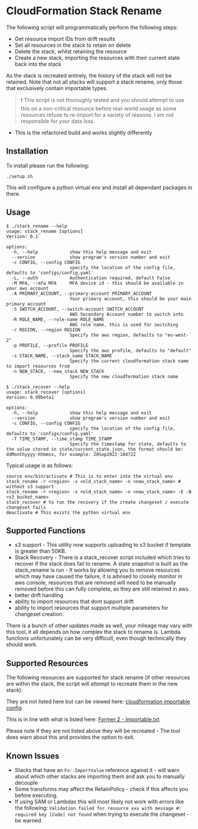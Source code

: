 # CloudFormation Stack Rename

The following script will programmatically perform the following steps:

* Get resource import IDs from drift results
* Set all resources in the stack to retain on delete
* Delete the stack, whilst retaining the resource
* Create a new stack, importing the resources with their current state back into the stack

As the stack is recreated entirely, the history of the stack will not be retained. Note that not all stacks will support a stack rename, only those that exclusively contain importable types.

> :exclamation: This script is not thoroughly tested and you should attempt to use this on a non-critical resource before real-world usage as some resources refuse to re-import for a variety of reasons. I am not responsible for your data loss.

* This is the refactored build and works slightly differently

## Installation

To install please run the following:

```
./setup.sh
```
This will configure a python virtual env and install all dependant packages in there.


## Usage

```
$ ./stack_rename --help
usage: stack_rename [options]
Version: 0.1

options:
  -h, --help            show this help message and exit
  --version             show program's version number and exit
  -c CONFIG, --config CONFIG
                        specify the location of the config file, defaults to 'configs/config.yaml'
  -L, --auth            Authentication required, default False
  -M MFA, --mfa MFA     MFA device id - this should be available in your aws account
  -A PRIMARY_ACCOUNT, --primary-account PRIMARY_ACCOUNT
                        Your primary account, this should be your main primary account
  -S SWITCH_ACCOUNT, --switch-account SWITCH_ACCOUNT
                        AWS Secondary Account number to switch into
  -R ROLE_NAME, --role-name ROLE_NAME
                        AWS role name, this is used for switching
  -r REGION, --region REGION
                        Specify the aws region, defaults to "eu-west-2"
  -p PROFILE, --profile PROFILE
                        Specify the aws profile, defaults to "default"
  -s STACK_NAME, --stack_name STACK_NAME
                        Specify the current cloudformation stack name to import resources from
  -n NEW_STACK, --new_stack NEW_STACK
                        Specify the new cloudformation stack name
```

```
$ ./stack_recover --help
usage: stack_recover [options]
Version: 0.99beta1

options:
  -h, --help            show this help message and exit
  --version             show program's version number and exit
  -c CONFIG, --config CONFIG
                        specify the location of the config file, defaults to 'configs/config.yaml'
  -T TIME_STAMP, --time_stamp TIME_STAMP
                        Specify the timestamp for state, defaults to the value stored in state/current_state.json, the format should be: ddMonthyyyy-hhmmss, for example: 20Sep2022-184722
```

Typical usage is as follows:

```
source env/bin/activate # This is to enter into the virtual env
stack_rename -r <region> -s <old_stack_name> -n <new_stack_name> # without s3 support
stack_rename -r <region> -s <old_stack_name> -n <new_stack_name> -E -B <s3_bucket_name>
stack_recover # to run the recovery if the create changeset / execute changeset fails
deactivate # This exists the python virtual env
```

## Supported Functions
* s3 support - This utility now supports uploading to s3 bucket if template is greater than 50KB.
* Stack Recovery  - There is a stack_recover script included which tries to recover if the stack does fail to rename. A state snapshot is built as the stack_rename is run - It works by allowing you to remove resources which may have caused the failure, it is advised to closely monitor in aws console, resources that are removed will need to be manually removed before this can fully complete, as they are still retained in aws. 
* better drift handling
* ability to import resources that dont support drift
* ability to import resources that support multiple parameters for changeset creation.

There is a bunch of other updates made as well, your mileage may vary with this tool, it all depends on how complex the stack to rename is. Lambda functions unfortunately can be very difficult, even though technically they should work. 


## Supported Resources

The following resources are supported for stack rename (if other resources are within the stack, the script will attempt to recreate them in the new stack):

They are not listed here but can be viewed here: [cloudformation importable config](configs/cloudformation.yaml)

This is in line with what is listed here: [Former 2 - importable.txt](https://github.com/iann0036/former2/blob/master/util/importable.txt)

Please note if they are not listed above they will be recreated - The tool does warn about this and provides the option to exit.

## Known Issues

* Stacks that have an `Fn::ImportValue` reference against it - will warn about which other stacks are importing them and ask you to manually decouple
* Some transforms may affect the RetainPolicy - check if this affects you before executing.
* If using SAM or Lambdas this will most likely not work with errors like the following: `Validation failed for resource xxx with message #: required key [Code] not found` when trying to execute the changeset - be warned.
